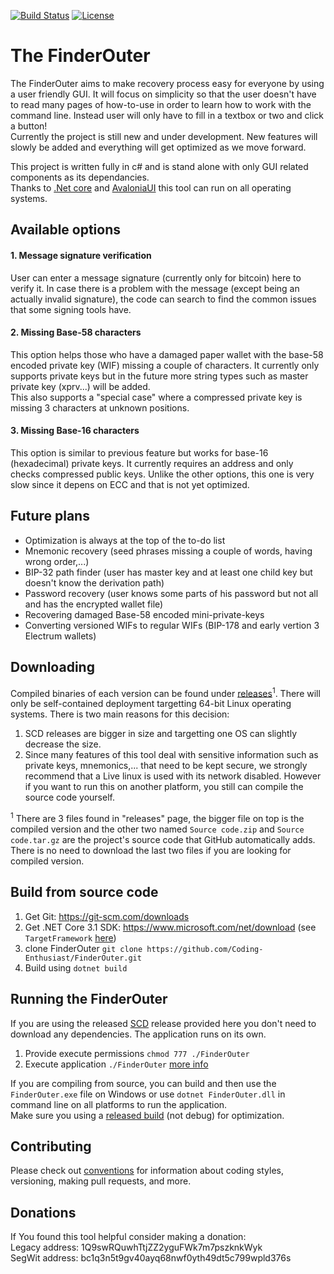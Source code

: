 [![Build Status](https://travis-ci.com/Coding-Enthusiast/FinderOuter.svg?branch=master)](https://travis-ci.com/Coding-Enthusiast/FinderOuter)
[![License](https://img.shields.io/badge/license-MIT-blue.svg)](https://github.com/Coding-Enthusiast/FinderOuter/blob/master/License)

# The FinderOuter
The FinderOuter aims to make recovery process easy for everyone by using a user friendly GUI. It will focus on simplicity so that the user doesn't have to read many pages of how-to-use in order to learn how to work with the command line. Instead user will only have to fill in a textbox or two and click a button!  
Currently the project is still new and under development. New features will slowly be added and everything will get optimized as we move forward.  

This project is written fully in c# and is stand alone with only GUI related components as its dependancies.  
Thanks to [.Net core](https://github.com/dotnet/core) and [AvaloniaUI](https://github.com/AvaloniaUI/Avalonia) this tool can run on all operating systems. 

## Available options
#### 1. Message signature verification  
User can enter a message signature (currently only for bitcoin) here to verify it. In case there is a problem with the message (except being an actually invalid signature), the code can search to find the common issues that some signing tools have.

#### 2. Missing Base-58 characters
This option helps those who have a damaged paper wallet with the base-58 encoded private key (WIF) missing a couple of characters. It currently only supports private keys but in the future more string types such as master private key (xprv...) will be added.  
This also supports a "special case" where a compressed private key is missing 3 characters at unknown positions.

#### 3. Missing Base-16 characters
This option is similar to previous feature but works for base-16 (hexadecimal) private keys. It currently requires an address
and only checks compressed public keys. Unlike the other options, this one is very slow since it depens on ECC and that is not
yet optimized.

## Future plans
* Optimization is always at the top of the to-do list
* Mnemonic recovery (seed phrases missing a couple of words, having wrong order,...)
* BIP-32 path finder (user has master key and at least one child key but doesn't know the derivation path)
* Password recovery (user knows some parts of his password but not all and has the encrypted wallet file)
* Recovering damaged Base-58 encoded mini-private-keys
* Converting versioned WIFs to regular WIFs (BIP-178 and early vertion 3 Electrum wallets)

## Downloading
Compiled binaries of each version can be found under [releases](https://github.com/Coding-Enthusiast/FinderOuter/releases)<sup>1</sup>. There will only be self-contained deployment targetting 64-bit Linux operating systems. There is two main reasons for this decision:  
1. SCD releases are bigger in size and targetting one OS can slightly decrease the size.
2. Since many features of this tool deal with sensitive information such as private keys, mnemonics,... that need to be kept secure, we strongly recommend that a Live linux is used with its network disabled. 
However if you want to run this on another platform, you still can compile the source code yourself.

<sup>1</sup> There are 3 files found in "releases" page, the bigger file on top is the compiled version and the other two named
`Source code.zip` and `Source code.tar.gz` are the project's source code that GitHub automatically adds. There is no need to
download the last two files if you are looking for compiled version.

## Build from source code
1. Get Git: https://git-scm.com/downloads
2. Get .NET Core 3.1 SDK: https://www.microsoft.com/net/download (see `TargetFramework` [here](https://github.com/Coding-Enthusiast/FinderOuter/blob/master/Src/FinderOuter/FinderOuter.csproj))
3. clone FinderOuter `git clone https://github.com/Coding-Enthusiast/FinderOuter.git`
4. Build using `dotnet build`

## Running the FinderOuter
If you are using the released [SCD](https://docs.microsoft.com/en-us/dotnet/core/deploying/) release provided here you don't need to download any dependencies. The application runs on its own.  
1. Provide execute permissions `chmod 777 ./FinderOuter`
2. Execute application `./FinderOuter`
[more info](https://stackoverflow.com/questions/46843863/how-to-run-net-core-console-app-on-linux)  

If you are compiling from source, you can build and then use the `FinderOuter.exe` file on Windows or use `dotnet FinderOuter.dll` in command line on all platforms to run the application.  
Make sure you using a [released build](https://docs.microsoft.com/en-us/visualstudio/debugger/how-to-set-debug-and-release-configurations?view=vs-2019) (not debug) for optimization.

## Contributing
Please check out [conventions](https://github.com/Autarkysoft/Conventions) for information about coding styles, versioning, making pull requests, and more.

## Donations
If You found this tool helpful consider making a donation:  
Legacy address: 1Q9swRQuwhTtjZZ2yguFWk7m7pszknkWyk  
SegWit address: bc1q3n5t9gv40ayq68nwf0yth49dt5c799wpld376s
